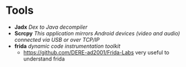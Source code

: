 # Tools

* **Jadx** _Dex to Java decompiler_
* **Scrcpy** _This application mirrors Android devices (video and audio) connected via USB or over TCP/IP_
* **frida** _dynamic code instrumentation toolkit_
  * https://github.com/DERE-ad2001/Frida-Labs very useful to understand frida
